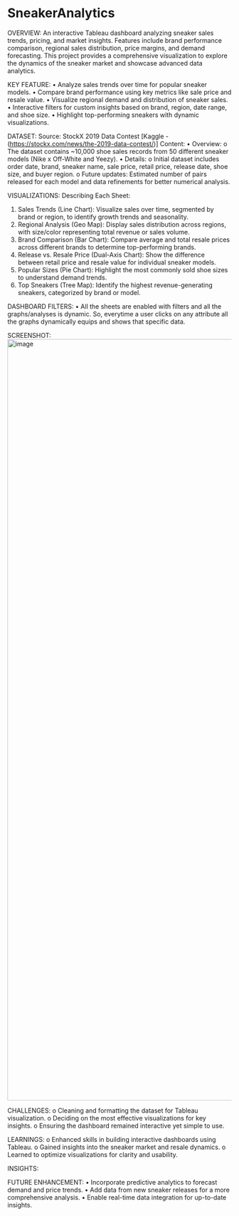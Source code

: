 # SneakerAnalytics

OVERVIEW: An interactive Tableau dashboard analyzing sneaker sales trends, pricing, and market insights. Features include brand performance comparison, regional sales distribution, price margins, and demand forecasting. This project provides a comprehensive visualization to explore the dynamics of the sneaker market and showcase advanced data analytics.

KEY FEATURE:
•	Analyze sales trends over time for popular sneaker models.
•	Compare brand performance using key metrics like sale price and resale value.
•	Visualize regional demand and distribution of sneaker sales.
•	Interactive filters for custom insights based on brand, region, date range, and shoe size.
•	Highlight top-performing sneakers with dynamic visualizations.

DATASET:
Source: StockX 2019 Data Contest [Kaggle - (https://stockx.com/news/the-2019-data-contest/)]
Content:
•	Overview: 
o	The dataset contains ~10,000 shoe sales records from 50 different sneaker models (Nike x Off-White and Yeezy).
•	Details: 
o	Initial dataset includes order date, brand, sneaker name, sale price, retail price, release date, shoe size, and buyer region.
o	Future updates: Estimated number of pairs released for each model and data refinements for better numerical analysis.

VISUALIZATIONS:
Describing Each Sheet:
1.	Sales Trends (Line Chart):
Visualize sales over time, segmented by brand or region, to identify growth trends and seasonality.
2.	Regional Analysis (Geo Map):
Display sales distribution across regions, with size/color representing total revenue or sales volume.
3.	Brand Comparison (Bar Chart):
Compare average and total resale prices across different brands to determine top-performing brands.
4.	Release vs. Resale Price (Dual-Axis Chart):
Show the difference between retail price and resale value for individual sneaker models.
5.	Popular Sizes (Pie Chart):
Highlight the most commonly sold shoe sizes to understand demand trends.
6.	Top Sneakers (Tree Map):
Identify the highest revenue-generating sneakers, categorized by brand or model.

DASHBOARD FILTERS:
•	All the sheets are enabled with filters and all the graphs/analyses is dynamic. So, everytime a user clicks on any attribute all the graphs dynamically equips and shows that specific data.

SCREENSHOT:
<img width="1709" alt="image" src="https://github.com/user-attachments/assets/662bb33e-101f-405b-af92-957f6303112a" />

CHALLENGES:
o	Cleaning and formatting the dataset for Tableau visualization.
o	Deciding on the most effective visualizations for key insights.
o	Ensuring the dashboard remained interactive yet simple to use.

LEARNINGS:
o	Enhanced skills in building interactive dashboards using Tableau.
o	Gained insights into the sneaker market and resale dynamics.
o	Learned to optimize visualizations for clarity and usability.

INSIGHTS:
 
FUTURE ENHANCEMENT: 
•	Incorporate predictive analytics to forecast demand and price trends.
•	Add data from new sneaker releases for a more comprehensive analysis.
•	Enable real-time data integration for up-to-date insights.

